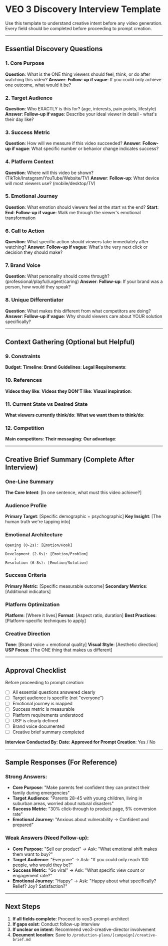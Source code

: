# VEO 3 Discovery Interview Template

Use this template to understand creative intent before any video generation. Every field should be completed before proceeding to prompt creation.

---

## Essential Discovery Questions

### 1. Core Purpose
**Question**: What is the ONE thing viewers should feel, think, or do after watching this video?
**Answer**:
**Follow-up if vague**: If you could only achieve one outcome, what would it be?

### 2. Target Audience
**Question**: Who EXACTLY is this for? (age, interests, pain points, lifestyle)
**Answer**:
**Follow-up if vague**: Describe your ideal viewer in detail - what's their day like?

### 3. Success Metric
**Question**: How will we measure if this video succeeded?
**Answer**:
**Follow-up if vague**: What specific number or behavior change indicates success?

### 4. Platform Context
**Question**: Where will this video be shown? (TikTok/Instagram/YouTube/Website/TV)
**Answer**:
**Follow-up**: What device will most viewers use? (mobile/desktop/TV)

### 5. Emotional Journey
**Question**: What emotion should viewers feel at the start vs the end?
**Start**:
**End**:
**Follow-up if vague**: Walk me through the viewer's emotional transformation

### 6. Call to Action
**Question**: What specific action should viewers take immediately after watching?
**Answer**:
**Follow-up if vague**: What's the very next click or decision they should make?

### 7. Brand Voice
**Question**: What personality should come through? (professional/playful/urgent/caring)
**Answer**:
**Follow-up**: If your brand was a person, how would they speak?

### 8. Unique Differentiator
**Question**: What makes this different from what competitors are doing?
**Answer**:
**Follow-up if vague**: Why should viewers care about YOUR solution specifically?

---

## Context Gathering (Optional but Helpful)

### 9. Constraints
**Budget**:
**Timeline**:
**Brand Guidelines**:
**Legal Requirements**:

### 10. References
**Videos they like**:
**Videos they DON'T like**:
**Visual inspiration**:

### 11. Current State vs Desired State
**What viewers currently think/do**:
**What we want them to think/do**:

### 12. Competition
**Main competitors**:
**Their messaging**:
**Our advantage**:

---

## Creative Brief Summary (Complete After Interview)

### One-Line Summary
**The Core Intent**: [In one sentence, what must this video achieve?]

### Audience Profile
**Primary Target**: [Specific demographic + psychographic]
**Key Insight**: [The human truth we're tapping into]

### Emotional Architecture
```
Opening (0-2s): [Emotion/Hook]
    ↓
Development (2-6s): [Emotion/Problem]
    ↓
Resolution (6-8s): [Emotion/Solution]
```

### Success Criteria
**Primary Metric**: [Specific measurable outcome]
**Secondary Metrics**: [Additional indicators]

### Platform Optimization
**Platform**: [Where it lives]
**Format**: [Aspect ratio, duration]
**Best Practices**: [Platform-specific techniques to apply]

### Creative Direction
**Tone**: [Brand voice + emotional quality]
**Visual Style**: [Aesthetic direction]
**USP Focus**: [The ONE thing that makes us different]

---

## Approval Checklist

Before proceeding to prompt creation:
- [ ] All essential questions answered clearly
- [ ] Target audience is specific (not "everyone")
- [ ] Emotional journey is mapped
- [ ] Success metric is measurable
- [ ] Platform requirements understood
- [ ] USP is clearly defined
- [ ] Brand voice documented
- [ ] Creative brief summary completed

**Interview Conducted By**:
**Date**:
**Approved for Prompt Creation**: Yes / No

---

## Sample Responses (For Reference)

### Strong Answers:
- **Core Purpose**: "Make parents feel confident they can protect their family during emergencies"
- **Target Audience**: "Parents 28-45 with young children, living in suburban areas, worried about natural disasters"
- **Success Metric**: "30% click-through to product page, 5% conversion rate"
- **Emotional Journey**: "Anxious about vulnerability → Confident and prepared"

### Weak Answers (Need Follow-up):
- **Core Purpose**: "Sell our product" → Ask: "What emotional shift makes them want to buy?"
- **Target Audience**: "Everyone" → Ask: "If you could only reach 100 people, who would they be?"
- **Success Metric**: "Go viral" → Ask: "What specific view count or engagement rate?"
- **Emotional Journey**: "Happy" → Ask: "Happy about what specifically? Relief? Joy? Satisfaction?"

---

## Next Steps

1. **If all fields complete**: Proceed to veo3-prompt-architect
2. **If gaps exist**: Conduct follow-up interview
3. **If unclear on intent**: Recommend veo3-creative-director involvement
4. **Document location**: Save to `/production-plans/[campaign]/creative-brief.md`